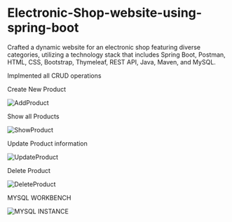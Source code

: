 # Electronic-Shop-website-using-spring-boot
Crafted a dynamic website for an electronic shop featuring diverse categories, utilizing a technology stack that includes Spring Boot, Postman, HTML, CSS, Bootstrap, Thymeleaf, REST API, Java, Maven, and MySQL.

Implmented all CRUD operations




Create New Product



![AddProduct](https://github.com/Samrudhi00/Electronic-Shop-website-using-spring-boot/assets/89694069/4ba8fda7-6202-4ea4-bf86-353238c43a97)



Show all Products



![ShowProduct](https://github.com/Samrudhi00/Electronic-Shop-website-using-spring-boot/assets/89694069/8ac3b790-5f14-4fc5-8723-37c848288929)



Update Product information



![UpdateProduct](https://github.com/Samrudhi00/Electronic-Shop-website-using-spring-boot/assets/89694069/e2cefcde-a71d-40fc-8ddb-b9302be9906d)



Delete Product





![DeleteProduct](https://github.com/Samrudhi00/Electronic-Shop-website-using-spring-boot/assets/89694069/d962306b-1c39-4c3d-adcc-5cebe956dee8)



MYSQL WORKBENCH



![MYSQL INSTANCE](https://github.com/Samrudhi00/Electronic-Shop-website-using-spring-boot/assets/89694069/f76a4901-c8ec-418e-aee2-bb42df1f61ad)








